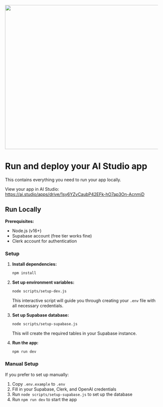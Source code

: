 <div align="center">
<img width="1200" height="475" alt="GHBanner" src="https://github.com/user-attachments/assets/0aa67016-6eaf-458a-adb2-6e31a0763ed6" />
</div>

# Run and deploy your AI Studio app

This contains everything you need to run your app locally.

View your app in AI Studio: https://ai.studio/apps/drive/1sy6YZvCaubP42EFk-hO7ap3On-AcnmiD

## Run Locally

**Prerequisites:**
- Node.js (v16+)
- Supabase account (free tier works fine)
- Clerk account for authentication

### Setup

1. **Install dependencies:**
   ```bash
   npm install
   ```

2. **Set up environment variables:**
   ```bash
   node scripts/setup-dev.js
   ```
   This interactive script will guide you through creating your `.env` file with all necessary credentials.

3. **Set up Supabase database:**
   ```bash
   node scripts/setup-supabase.js
   ```
   This will create the required tables in your Supabase instance.

4. **Run the app:**
   ```bash
   npm run dev
   ```

### Manual Setup

If you prefer to set up manually:

1. Copy `.env.example` to `.env`
2. Fill in your Supabase, Clerk, and OpenAI credentials
3. Run `node scripts/setup-supabase.js` to set up the database
4. Run `npm run dev` to start the app
